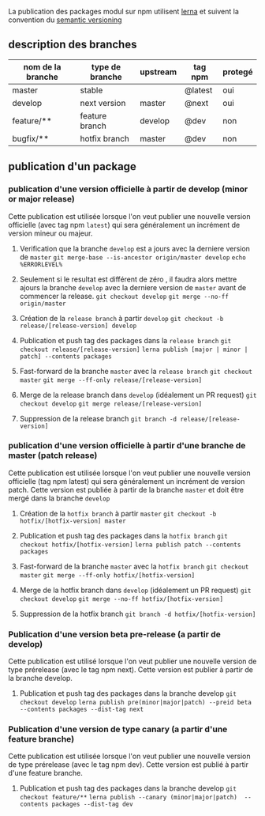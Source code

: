 La publication des packages modul sur npm utilisent [lerna](https://github.com/lerna/lerna) et suivent la convention du [semantic versioning](https://semver.org/)

## description des branches

|nom de la branche   | type de branche  | upstream  | tag npm  | protegé |
|---|---|---|---|---|
|master   | stable   |   | @latest | oui |
|develop   | next version  | master  | @next | oui |
|feature/**  | feature branch | develop   | @dev | non |
|bugfix/**  | hotfix branch | master   | @dev | non |

## publication d'un package

### publication d'une version officielle à partir de develop (minor or major release)

Cette publication est utilisée lorsque l'on veut publier une nouvelle version officielle (avec tag npm `latest`) qui sera généralement un incrément de version mineur ou majeur.

1. Verification que la branche `develop` est a jours avec la derniere version de `master`
`git merge-base --is-ancestor origin/master develop`
`echo %ERRORLEVEL%`

2. Seulement si le resultat est différent de zéro , il faudra alors mettre ajours la branche `develop` avec la derniere version de `master` avant de commencer la release.
`git checkout develop`
`git merge --no-ff origin/master`

3. Création de la `release branch` à partir `develop`
`git checkout -b release/[release-version] develop`

4. Publication et push tag des packages dans la `release branch`
`git checkout release/[release-version]`
`lerna publish [major | minor | patch] --contents packages`

5. Fast-forward de la branche `master` avec la `release branch`
`git checkout master`
`git merge --ff-only release/[release-version]`

6. Merge de la release branch dans `develop` (idéalement un PR request)
`git checkout develop`
`git merge release/[release-version]`

7. Suppression de la release branch
`git branch -d release/[release-version]`

### publication d'une version officielle à partir d'une branche de master (patch release)

Cette publication est utilisée lorsque l'on veut publier une nouvelle version officielle (tag npm latest) qui sera généralement un incrément de version patch. Cette version est publiée à partir de la branche `master` et doit être mergé dans la branche `develop`

1. Création de la `hotfix branch` à partir `master`
`git checkout -b hotfix/[hotfix-version] master`

2. Publication et push tag des packages dans la `hotfix branch`
`git checkout hotfix/[hotfix-version]`
`lerna publish patch --contents packages`

3. Fast-forward de la branche `master` avec la `hotfix branch`
`git checkout master`
`git merge --ff-only hotfix/[hotfix-version]`

4. Merge de la hotfix branch dans `develop` (idéalement un PR request)
`git checkout develop`
`git merge --no-ff hotfix/[hotfix-version]`

5. Suppression de la hotfix branch
`git branch -d hotfix/[hotfix-version]`

### Publication d'une version beta pre-release (a partir de develop)

Cette publication est utilisé lorsque l'on veut publier une nouvelle version de type prérelease (avec le tag npm next). Cette version est publier à partir de la branche develop.

1. Publication et push tag des packages dans la branche develop
`git checkout develop`
`lerna publish pre(minor|major|patch) --preid beta --contents packages --dist-tag next`


### Publication d'une version de type canary (a partir d'une feature branche)

Cette publication est utilisée lorsque l'on veut publier une nouvelle version de type prérelease (avec le tag npm dev). Cette version est publié à partir d'une feature branche.

1. Publication et push tag des packages dans la branche develop
`git checkout feature/**`
`lerna publish --canary (minor|major|patch)  --contents packages --dist-tag dev`
